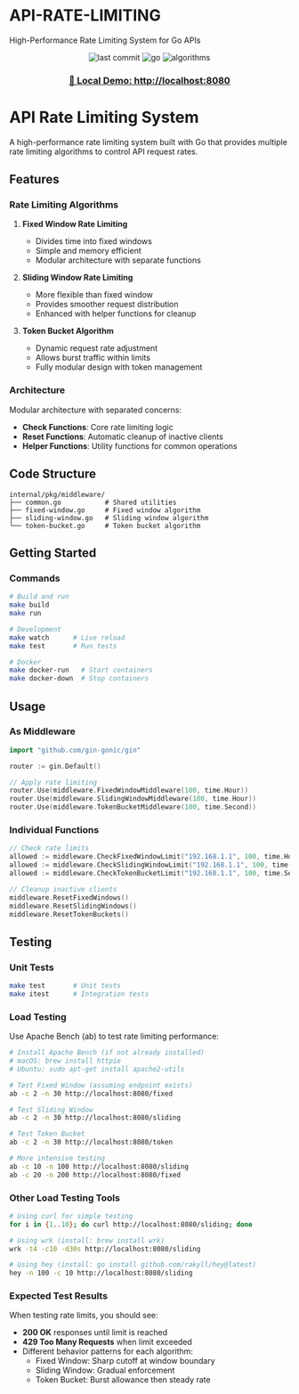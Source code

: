 # API-RATE-LIMITING

High-Performance Rate Limiting System for Go APIs

<div align="center">
  <img src="https://img.shields.io/badge/last%20commit-today-blue" alt="last commit" />
  <img src="https://img.shields.io/badge/go-100%25-blue" alt="go" />
  <img src="https://img.shields.io/badge/algorithms-3-blue" alt="algorithms" />
</div>

<div align="center">
  <h3><a href="http://localhost:8080" target="_blank">🚀 Local Demo: http://localhost:8080</a></h3>
</div>

# API Rate Limiting System

A high-performance rate limiting system built with Go that provides multiple rate limiting algorithms to control API request rates.

## Features

### Rate Limiting Algorithms

1. **Fixed Window Rate Limiting**
   - Divides time into fixed windows
   - Simple and memory efficient
   - Modular architecture with separate functions

2. **Sliding Window Rate Limiting**
   - More flexible than fixed window
   - Provides smoother request distribution
   - Enhanced with helper functions for cleanup

3. **Token Bucket Algorithm**
   - Dynamic request rate adjustment
   - Allows burst traffic within limits
   - Fully modular design with token management

### Architecture

Modular architecture with separated concerns:
- **Check Functions**: Core rate limiting logic
- **Reset Functions**: Automatic cleanup of inactive clients
- **Helper Functions**: Utility functions for common operations

## Code Structure

```
internal/pkg/middleware/
├── common.go           # Shared utilities
├── fixed-window.go     # Fixed window algorithm
├── sliding-window.go   # Sliding window algorithm
└── token-bucket.go     # Token bucket algorithm
```

## Getting Started

### Commands

```bash
# Build and run
make build
make run

# Development
make watch      # Live reload
make test       # Run tests

# Docker
make docker-run   # Start containers
make docker-down  # Stop containers
```

## Usage

### As Middleware

```go
import "github.com/gin-gonic/gin"

router := gin.Default()

// Apply rate limiting
router.Use(middleware.FixedWindowMiddleware(100, time.Hour))
router.Use(middleware.SlidingWindowMiddleware(100, time.Hour))
router.Use(middleware.TokenBucketMiddleware(100, time.Second))
```

### Individual Functions

```go
// Check rate limits
allowed := middleware.CheckFixedWindowLimit("192.168.1.1", 100, time.Hour)
allowed := middleware.CheckSlidingWindowLimit("192.168.1.1", 100, time.Hour)
allowed := middleware.CheckTokenBucketLimit("192.168.1.1", 100, time.Second)

// Cleanup inactive clients
middleware.ResetFixedWindows()
middleware.ResetSlidingWindows()
middleware.ResetTokenBuckets()
```

## Testing

### Unit Tests
```bash
make test       # Unit tests
make itest      # Integration tests
```

### Load Testing

Use Apache Bench (ab) to test rate limiting performance:

```bash
# Install Apache Bench (if not already installed)
# macOS: brew install httpie
# Ubuntu: sudo apt-get install apache2-utils

# Test Fixed Window (assuming endpoint exists)
ab -c 2 -n 30 http://localhost:8080/fixed

# Test Sliding Window
ab -c 2 -n 30 http://localhost:8080/sliding

# Test Token Bucket
ab -c 2 -n 30 http://localhost:8080/token

# More intensive testing
ab -c 10 -n 100 http://localhost:8080/sliding
ab -c 20 -n 200 http://localhost:8080/fixed
```

### Other Load Testing Tools

```bash
# Using curl for simple testing
for i in {1..10}; do curl http://localhost:8080/sliding; done

# Using wrk (install: brew install wrk)
wrk -t4 -c10 -d30s http://localhost:8080/sliding

# Using hey (install: go install github.com/rakyll/hey@latest)
hey -n 100 -c 10 http://localhost:8080/sliding
```

### Expected Test Results

When testing rate limits, you should see:
- **200 OK** responses until limit is reached
- **429 Too Many Requests** when limit exceeded
- Different behavior patterns for each algorithm:
  - Fixed Window: Sharp cutoff at window boundary
  - Sliding Window: Gradual enforcement
  - Token Bucket: Burst allowance then steady rate
